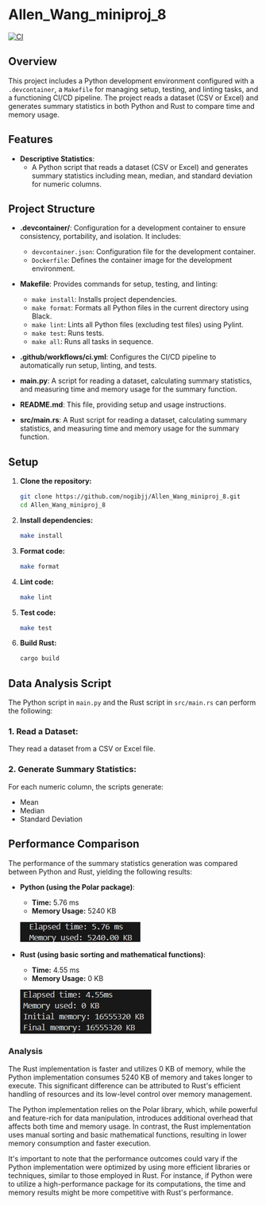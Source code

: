 # Allen_Wang_miniproj_8

[![CI](https://github.com/nogibjj/Allen_Wang_miniproj_8/actions/workflows/CICD.yml/badge.svg)](https://github.com/nogibjj/Allen_Wang_miniproj_8/actions/workflows/CICD.yml)

## Overview

This project includes a Python development environment configured with a `.devcontainer`, a `Makefile` for managing setup, testing, and linting tasks, and a functioning CI/CD pipeline. The project reads a dataset (CSV or Excel) and generates summary statistics in both Python and Rust to compare time and memory usage.

## Features

- **Descriptive Statistics**: 
  - A Python script that reads a dataset (CSV or Excel) and generates summary statistics including mean, median, and standard deviation for numeric columns.

## Project Structure

- **.devcontainer/**: Configuration for a development container to ensure consistency, portability, and isolation. It includes:
  - `devcontainer.json`: Configuration file for the development container.
  - `Dockerfile`: Defines the container image for the development environment.

- **Makefile**: Provides commands for setup, testing, and linting:
  - `make install`: Installs project dependencies.
  - `make format`: Formats all Python files in the current directory using Black.
  - `make lint`: Lints all Python files (excluding test files) using Pylint.
  - `make test`: Runs tests.
  - `make all`: Runs all tasks in sequence.

- **.github/workflows/ci.yml**: Configures the CI/CD pipeline to automatically run setup, linting, and tests.

- **main.py**: A script for reading a dataset, calculating summary statistics, and measuring time and memory usage for the summary function.

- **README.md**: This file, providing setup and usage instructions.

- **src/main.rs**: A Rust script for reading a dataset, calculating summary statistics, and measuring time and memory usage for the summary function.

## Setup

1. **Clone the repository:**

    ```bash
    git clone https://github.com/nogibjj/Allen_Wang_miniproj_8.git
    cd Allen_Wang_miniproj_8
    ```

2. **Install dependencies:**

    ```bash
    make install
    ```

3. **Format code:**

    ```bash
    make format
    ```

4. **Lint code:**

    ```bash
    make lint
    ```

5. **Test code:**

    ```bash
    make test
    ```

6. **Build Rust:**

    ```bash
    cargo build
    ```

## Data Analysis Script

The Python script in `main.py` and the Rust script in `src/main.rs` can perform the following:

### 1. **Read a Dataset**:
   They read a dataset from a CSV or Excel file.

### 2. **Generate Summary Statistics**:
   For each numeric column, the scripts generate:
   - Mean
   - Median
   - Standard Deviation

## Performance Comparison

The performance of the summary statistics generation was compared between Python and Rust, yielding the following results:

- **Python (using the Polar package)**:
  - **Time:** 5.76 ms
  - **Memory Usage:** 5240 KB
  
  ![Alt text](python.png)

- **Rust (using basic sorting and mathematical functions)**:
  - **Time:** 4.55 ms
  - **Memory Usage:** 0 KB
  
  ![Alt text](rust.png)

### Analysis

The Rust implementation is faster and utilizes 0 KB of memory, while the Python implementation consumes 5240 KB of memory and takes longer to execute. This significant difference can be attributed to Rust's efficient handling of resources and its low-level control over memory management.

The Python implementation relies on the Polar library, which, while powerful and feature-rich for data manipulation, introduces additional overhead that affects both time and memory usage. In contrast, the Rust implementation uses manual sorting and basic mathematical functions, resulting in lower memory consumption and faster execution.

It's important to note that the performance outcomes could vary if the Python implementation were optimized by using more efficient libraries or techniques, similar to those employed in Rust. For instance, if Python were to utilize a high-performance package for its computations, the time and memory results might be more competitive with Rust's performance.